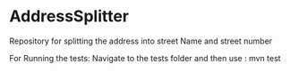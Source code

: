 # AddressSplitter
Repository for splitting the address into street Name and street number 

For Running the tests: Navigate to the tests folder and then use :
mvn test
